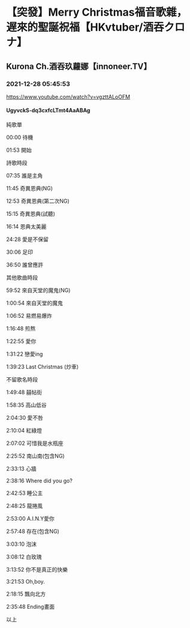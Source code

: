 # 【突發】Merry Christmas福音歌雜，遅來的聖誕祝福【HKvtuber/酒吞クロナ】

## Kurona Ch.酒吞玖蘿娜【innoneer.TV】

### 2021-12-28 05:45:53

https://www.youtube.com/watch?v=vgzttALoOFM

#### UgyvckS-dq3cxfcLTmt4AaABAg

純歌單

00:00 待機

01:53 開始

詩歌時段

07:35 誰是主角

11:45 奇異恩典(NG)

12:53 奇異恩典(第二次NG)

15:15 奇異恩典(試聽)

16:14 恩典太美麗

24:28 愛是不保留

30:06 足印

36:50 誰曾應許

其他歌曲時段

59:52 來自天堂的魔鬼(NG)

1:00:54 來自天堂的魔鬼

1:06:52 易燃易爆炸

1:16:48 煎熬

1:22:55 愛你

1:31:22 戀愛ing

1:39:23 Last Christmas (炒車)

不留歌名時段

1:49:48 囍帖街

1:58:35 高山低谷

2:04:30 愛不咎

2:10:04 紅綠燈

2:07:02 可惜我是水瓶座

2:25:52 南山南(包含NG)

2:33:13 心牆

2:38:16 Where did you go?

2:42:53 睡公主

2:48:25 龍捲風

2:53:00 A.I.N.Y愛你

2:57:48 存在(包含NG)

3:03:10 泡沫

3:08:12 白玫瑰

3:13:52 你不是真正的快樂

3:21:53 Oh,boy.

2:18:15 飄向北方

2:35:48 Ending畫面

以上


